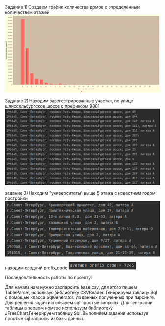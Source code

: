 Задание 1) Создаем график количества домов с определенным количеством этажей
![img.png](img.png)

Задание 2) Находим зарегестрированные участки, по улице шлиссельбургское шоссе с префиксом 9881
![img_2.png](img_2.png)

задание 3) Находим "университеты" выше 5 этажа с известным годом постройки
![img_3.png](img_3.png)

находим средний prefix_code
![img_5.png](img_5.png)

Последовательность работы по проекту:

Для начала нам нужно распарсить base.csv, для этого пишем TableParser, используя библиотеку CSVReader. Генерируем таблицу Sql с помощью класса SqlGenerator.
Из данных полученных при парсинге. Для решения задач используем sql простые запросы. Для генерации таблицы в первом номере используем библиотеку JFreeChart.Генерируем таблицу Sql. Выполняем задания используя простые sql запросы из базы данных.
